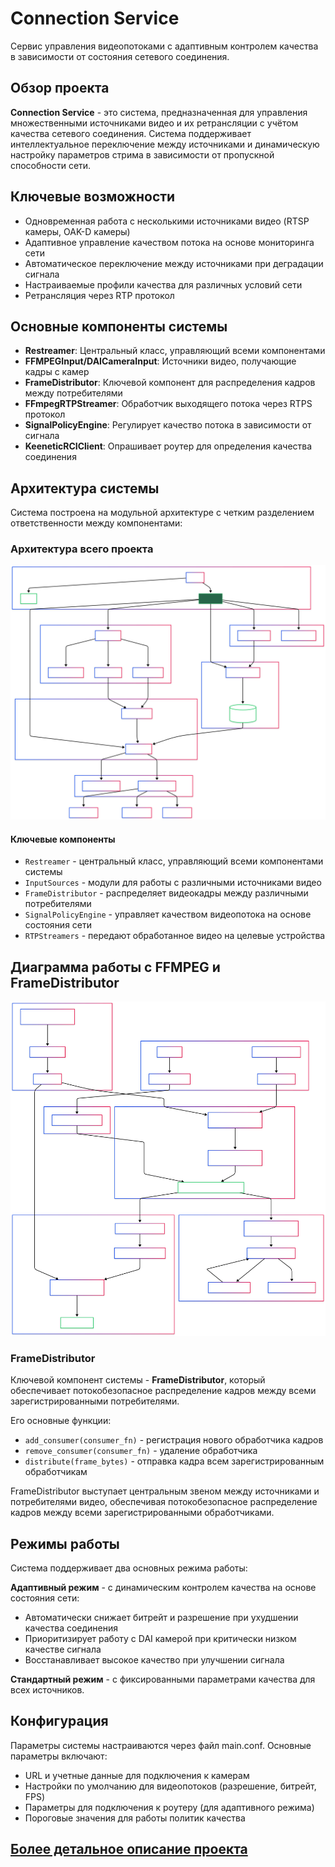 # Connection Service

Сервис управления видеопотоками с адаптивным контролем качества в зависимости от состояния сетевого соединения.

## Обзор проекта

**Connection Service** - это система, предназначенная для управления множественными источниками видео и их ретрансляции с учётом качества сетевого соединения. Система поддерживает интеллектуальное переключение между источниками и динамическую настройку параметров стрима в зависимости от пропускной способности сети.

## Ключевые возможности

- Одновременная работа с несколькими источниками видео (RTSP камеры, OAK-D камеры)
- Адаптивное управление качеством потока на основе мониторинга сети
- Автоматическое переключение между источниками при деградации сигнала
- Настраиваемые профили качества для различных условий сети
- Ретрансляция через RTP протокол

## Основные компоненты системы

- **Restreamer**: Центральный класс, управляющий всеми компонентами
- **FFMPEGInput/DAICameraInput**: Источники видео, получающие кадры с камер
- **FrameDistributor**: Ключевой компонент для распределения кадров между потребителями
- **FFmpegRTPStreamer**: Обработчик выходящего потока через RTPS протокол
- **SignalPolicyEngine**: Регулирует качество потока в зависимости от сигнала
- **KeeneticRCIClient**: Опрашивает роутер для определения качества соединения

## Архитектура системы

Система построена на модульной архитектуре с четким разделением ответственности между компонентами:

### Архитектура всего проекта

![Main project diagram](./ProjectDiagram.svg)

#### Ключевые компоненты
- `Restreamer` - центральный класс, управляющий всеми компонентами системы
- `InputSources` - модули для работы с различными источниками видео
- `FrameDistributor` - распределяет видеокадры между различными потребителями
- `SignalPolicyEngine` - управляет качеством видеопотока на основе состояния сети
- `RTPStreamers` - передают обработанное видео на целевые устройства


## Диаграмма работы с FFMPEG и FrameDistributor

![FFmpeg + FrameDist](./FFMPEG_FrameDistributor.svg)

### FrameDistributor

Ключевой компонент системы - **FrameDistributor**, который обеспечивает потокобезопасное распределение кадров между всеми зарегистрированными потребителями. 

Его основные функции:

- `add_consumer(consumer_fn)` - регистрация нового обработчика кадров
- `remove_consumer(consumer_fn)` - удаление обработчика
- `distribute(frame_bytes)` - отправка кадра всем зарегистрированным обработчикам



FrameDistributor выступает центральным звеном между источниками и потребителями видео, обеспечивая потокобезопасное распределение кадров между всеми зарегистрированными обработчиками.


## Режимы работы

Система поддерживает два основных режима работы:

**Адаптивный режим** - с динамическим контролем качества на основе состояния сети:

- Автоматически снижает битрейт и разрешение при ухудшении качества соединения
- Приоритизирует работу с DAI камерой при критически низком качестве сигнала
- Восстанавливает высокое качество при улучшении сигнала

**Стандартный режим** - с фиксированными параметрами качества для всех источников.


## Конфигурация
Параметры системы настраиваются через файл main.conf. Основные параметры включают:

- URL и учетные данные для подключения к камерам
- Настройки по умолчанию для видеопотоков (разрешение, битрейт, FPS)
- Параметры для подключения к роутеру (для адаптивного режима)
- Пороговые значения для работы политик качества
 
## [Более детальное описание проекта](ProjectStruct.md)